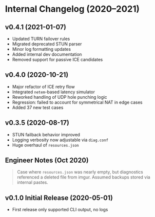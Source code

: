 # Internal Changelog (2020–2021)

## v0.4.1 (2021-01-07)

- Updated TURN failover rules
- Migrated deprecated STUN parser
- Minor log formatting updates
- Added internal dev documentation
- Removed support for passive ICE candidates

## v0.4.0 (2020-10-21)

- Major refactor of ICE retry flow
- Integrated `netem`-based latency simulator
- Reworked handling of UDP hole punching logic
- Regression: failed to account for symmetrical NAT in edge cases
- Added 37 new test cases

## v0.3.5 (2020-08-17)

- STUN failback behavior improved
- Logging verbosity now adjustable via `diag.conf`
- Huge overhaul of `resources.json`

## Engineer Notes (Oct 2020)

> Case where `resources.json` was nearly empty, but diagnostics referenced a deleted file from imgur. Assumed backups stored via internal pastes.

## v0.1.0 Initial Release (2020-05-01)

- First release only supported CLI output, no logs
